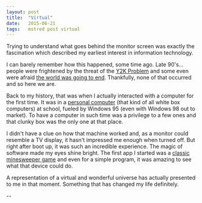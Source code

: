 ```yaml
---
layout: post
title:  "Virtual"
date:   2015-06-21
tags:   mstred post virtual
---
```


Trying to understand what goes behind the monitor screen was exactly the
fascination which described my earliest interest in information technology.

I can barely remember how this happened, some time ago. Late 90's... people
were frightened by the threat of the [Y2K Problem][1] and some even were afraid
[the world was going to end][2]. Thankfully, none of that occurred and so here
we are.

Back to my history, that was when I actually interacted with a computer for the
first time. It was in a [personal computer][3] (that kind of all white box
computers) at school, fueled by Windows 95 (even with Windows 98 out to market).
To have a computer in such time was a privilege to a few ones and that clunky
box was the only one at that place.

I didn't have a clue on how that machine worked and, as a monitor could resemble
a TV display, it hasn't impressed me enough when turned off. But right after
boot up, it was such an incredible experience. The magic of software made my
eyes shine bright. The first app I started was a [classic minesweeper game][4]
and even for a simple program, it was amazing to see what that device could do.

A representation of a virtual and wonderful universe has actually presented to
me in that moment. Something that has changed my life definitely.


--

[1]: http://history1900s.about.com/od/1990s/qt/Y2K.htm
[2]: http://www.vpcalendar.net/the-y2k-disaster-that-never-was.html
[3]: http://www.retrojunk.com/article/show/2050/90s-computer-nostalgia
[4]: http://www.minesweeper.info/wiki/images/e/e8/Winmine95LostGame.jpg
